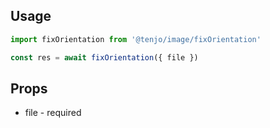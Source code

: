 ## Usage

```js
import fixOrientation from '@tenjo/image/fixOrientation'

const res = await fixOrientation({ file })
```

## Props

- file - required
